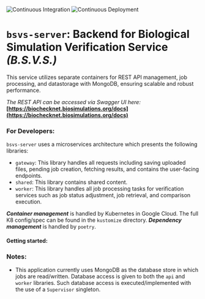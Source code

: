 ![Continuous Integration](https://github.com/biosimulators/bsvs-server/actions/workflows/integrate.yml/badge.svg)
![Continuous Deployment](https://github.com/biosimulators/bsvs-server/actions/workflows/deploy.yml/badge.svg)

# **`bsvs-server`: Backend for Biological Simulation Verification Service _(B.S.V.S.)_**

This service utilizes separate containers for REST API management, job processing, and datastorage with MongoDB, ensuring scalable and robust performance.

_The REST API can be accessed via Swagger UI here:_ **[https://biochecknet.biosimulations.org/docs](https://biochecknet.biosimulations.org/docs)**

### **For Developers:**

`bsvs-server` uses a microservices architecture which presents the following libraries:

- `gateway`: This library handles all requests including saving uploaded files, pending job creation, fetching results, and contains the user-facing endpoints.
- `shared`: This library contains shared content.
- `worker`: This library handles all job processing tasks for verification services such as job status adjustment, job retrieval, and comparison execution.

**_Container management_** is handled by Kubernetes in Google Cloud. The full K8 config/spec can be found in the `kustomize` directory. **_Dependency management_** is handled by `poetry`.

#### Getting started:


### Notes:
- This application currently uses MongoDB as the database store in which jobs are read/written. Database access is given to both the `api` and `worker` libraries. Such database access is 
executed/implemented with the use of a `Supervisor` singleton.

